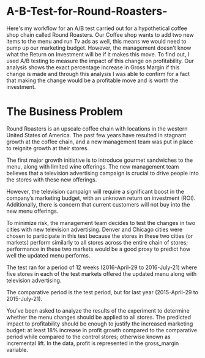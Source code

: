 # A-B-Test-for-Round-Roasters-
Here's my workflow for an A/B test carried out for a hypothetical coffee shop chain called Round Roasters. Our Coffee shop wants to add two new items to the menu and run Tv ads as well, this means we would need to pump up our marketing budget. However, the management doesn't know what the Return on Investment will be if it makes this move. To find out, I used A/B testing to measure the impact of this change on profitability. Our analysis shows the exact percentage increase in Gross Margin if this change is made and through this analysis I was able to confirm for a fact that making the change would be a profitable move and is worth the investment.

# The Business Problem
Round Roasters is an upscale coffee chain with locations in the western United States of America. The past few years have resulted in stagnant growth at the coffee chain, and a new management team was put in place to reignite growth at their stores.

The first major growth initiative is to introduce gourmet sandwiches to the menu, along with limited wine offerings. The new management team believes that a television advertising campaign is crucial to drive people into the stores with these new offerings.

However, the television campaign will require a significant boost in the company’s marketing budget, with an unknown return on investment (ROI). Additionally, there is concern that current customers will not buy into the new menu offerings.

To minimize risk, the management team decides to test the changes in two cities with new television advertising. Denver and Chicago cities were chosen to participate in this test because the stores in these two cities (or markets) perform similarly to all stores across the entire chain of stores; performance in these two markets would be a good proxy to predict how well the updated menu performs.

The test ran for a period of 12 weeks (2016-April-29 to 2016-July-21) where five stores in each of the test markets offered the updated menu along with television advertising.

The comparative period is the test period, but for last year (2015-April-29 to 2015-July-21).

You’ve been asked to analyze the results of the experiment to determine whether the menu changes should be applied to all stores. The predicted impact to profitability should be enough to justify the increased marketing budget: at least 18% increase in profit growth compared to the comparative period while compared to the control stores; otherwise known as incremental lift. In the data, profit is represented in the gross_margin variable.
